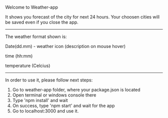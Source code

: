 Welcome to Weather-app

It shows you forecast of the city for next 24 hours.
Your choosen cities will be saved even if you close the app.

---------------------

The weather format shown is:

Date(dd.mm) - weather icon (description on mouse hover)

time (hh:mm)

temperature (Celcius)

---------------------

In order to use it, please follow next steps:

1. Go to weather-app folder, where your package.json is located
2. Open terminal or windows console there
3. Type 'npm install' and wait
4. On success, type 'npm start' and wait for the app
5. Go to localhost:3000 and use it. 
